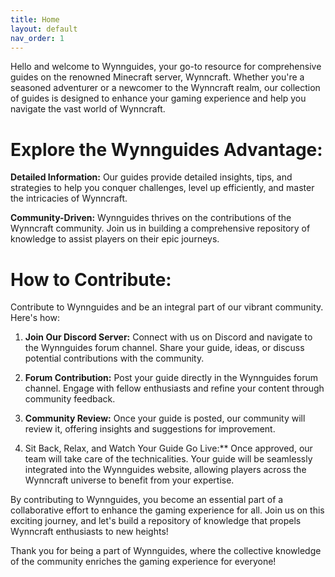 ```yaml
---
title: Home
layout: default
nav_order: 1
---
```


Hello and welcome to Wynnguides, your go-to resource for comprehensive guides on the renowned Minecraft server, Wynncraft. Whether you're a seasoned adventurer or a newcomer to the Wynncraft realm, our collection of guides is designed to enhance your gaming experience and help you navigate the vast world of Wynncraft.

# Explore the Wynnguides Advantage:

**Detailed Information:** Our guides provide detailed insights, tips, and strategies to help you conquer challenges, level up efficiently, and master the intricacies of Wynncraft.

**Community-Driven:** Wynnguides thrives on the contributions of the Wynncraft community. Join us in building a comprehensive repository of knowledge to assist players on their epic journeys.

# How to Contribute:

Contribute to Wynnguides and be an integral part of our vibrant community. Here's how:

1. **Join Our Discord Server:** Connect with us on Discord and navigate to the Wynnguides forum channel. Share your guide, ideas, or discuss potential contributions with the community.

2. **Forum Contribution:** Post your guide directly in the Wynnguides forum channel. Engage with fellow enthusiasts and refine your content through community feedback.

3. **Community Review:** Once your guide is posted, our community will review it, offering insights and suggestions for improvement.

4. Sit Back, Relax, and Watch Your Guide Go Live:** Once approved, our team will take care of the technicalities. Your guide will be seamlessly integrated into the Wynnguides website, allowing players across the Wynncraft universe to benefit from your expertise.

By contributing to Wynnguides, you become an essential part of a collaborative effort to enhance the gaming experience for all. Join us on this exciting journey, and let's build a repository of knowledge that propels Wynncraft enthusiasts to new heights!

Thank you for being a part of Wynnguides, where the collective knowledge of the community enriches the gaming experience for everyone!
